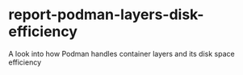 # report-podman-layers-disk-efficiency
A look into how Podman handles container layers and its disk space efficiency
